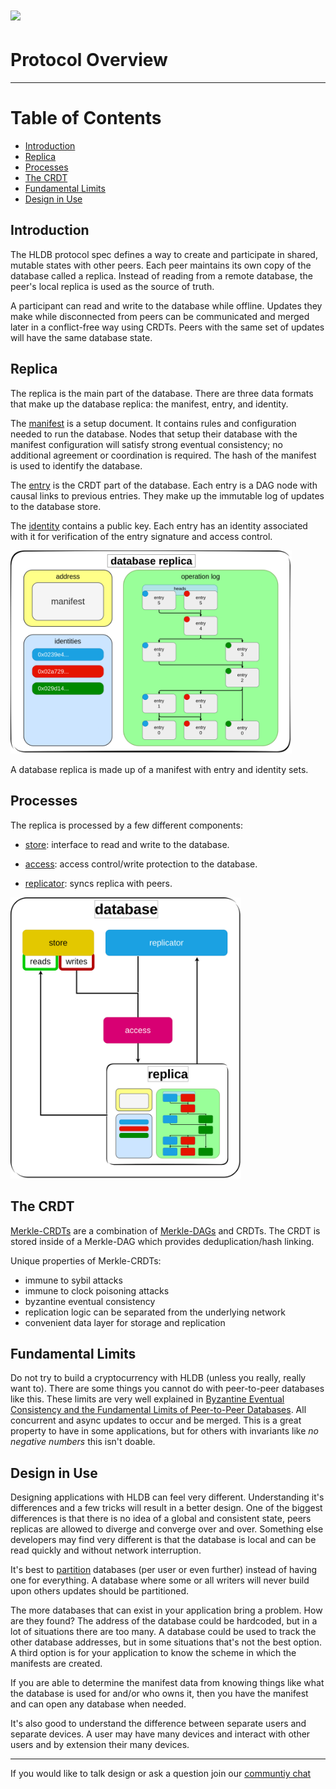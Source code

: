 # ![](https://img.shields.io/badge/status-wip-orange.svg?style=flat-square)

# Protocol Overview

-----

# Table of Contents

- [Introduction](#introduction)
- [Replica](#replica)
- [Processes](#processes)
- [The CRDT](#the-crdt)
- [Fundamental Limits](#fundamental-limits)
- [Design in Use](#design-in-use)

## Introduction

The HLDB protocol spec defines a way to create and participate in shared, mutable states with other peers.
Each peer maintains its own copy of the database called a replica.
Instead of reading from a remote database, the peer's local replica is used as the source of truth.

A participant can read and write to the database while offline.
Updates they make while disconnected from peers can be communicated and merged later in a conflict-free way using CRDTs.
Peers with the same set of updates will have the same database state.

## Replica

The replica is the main part of the database.
There are three data formats that make up the database replica: the manifest, entry, and identity.

The [manifest](./manifest) is a setup document.
It contains rules and configuration needed to run the database.
Nodes that setup their database with the manifest configuration will satisfy strong eventual consistency;
no additional agreement or coordination is required.
The hash of the manifest is used to identify the database.

The [entry](./entry) is the CRDT part of the database.
Each entry is a DAG node with causal links to previous entries.
They make up the immutable log of updates to the database store.

The [identity](./identity) contains a public key.
Each entry has an identity associated with it for verification of the entry signature and access control.

<img src="./.assets/replica_diagram.png" width="450" alt="A database replica is made up of a manifest, and sets of entry and identity." />

A database replica is made up of a manifest with entry and identity sets.

## Processes

The replica is processed by a few different components: 

 - [store](./store): interface to read and write to the database.

 - [access](./access): access control/write protection to the database.

 - [replicator](./replicator): syncs replica with peers.

<img src="./.assets/database_diagram.png" height="450"/>

## The CRDT

[Merkle-CRDTs](https://research.protocol.ai/publications/merkle-crdts-merkle-dags-meet-crdts/) are a combination of [Merkle-DAGs](https://docs.ipfs.tech/concepts/merkle-dag/) and CRDTs.
The CRDT is stored inside of a Merkle-DAG which provides deduplication/hash linking.

Unique properties of Merkle-CRDTs:
- immune to sybil attacks
- immune to clock poisoning attacks
- byzantine eventual consistency
- replication logic can be separated from the underlying network
- convenient data layer for storage and replication



## Fundamental Limits

Do not try to build a cryptocurrency with HLDB (unless you really, really want to).
There are some things you cannot do with peer-to-peer databases like this.
These limits are very well explained in [Byzantine Eventual Consistency and the Fundamental Limits of Peer-to-Peer Databases](https://martin.kleppmann.com/2021/10/07/consensusdays.html).
All concurrent and async updates to occur and be merged.
This is a great property to have in some applications, but for others with invariants like *no negative numbers* this isn't doable.

## Design in Use

Designing applications with HLDB can feel very different.
Understanding it's differences and a few tricks will result in a better design.
One of the biggest differences is that there is no idea of a global and consistent state, peers replicas are allowed to diverge and converge over and over.
Something else developers may find very different is that the database is local and can be read quickly and without network interruption.

It's best to [partition](https://en.wikipedia.org/wiki/Partition_(database)) databases (per user or even further) instead of having one for everything.
A database where some or all writers will never build upon others updates should be partitioned.

The more databases that can exist in your application bring a problem. How are they found?
The address of the database could be hardcoded, but in a lot of situations there are too many.
A database could be used to track the other database addresses, but in some situations that's not the best option.
A third option is for your application to know the scheme in which the manifests are created.

If you are able to determine the manifest data from knowing things like what the database is used for and/or who owns it,
then you have the manifest and can open any database when needed.

It's also good to understand the difference between separate users and separate devices. A user may have many devices and interact with other users and by extension their many devices.

----

If you would like to talk design or ask a question join our [communtiy chat](https://matrix.to/#/#hldb:matrix.org)
